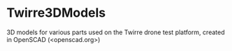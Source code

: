 # Twirre3DModels
3D models for various parts used on the Twirre drone test platform, created in OpenSCAD (<openscad.org>)

